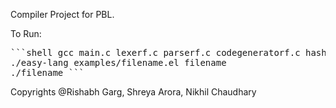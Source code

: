 Compiler Project for PBL.

To Run:
<pre>```shell gcc main.c lexerf.c parserf.c codegeneratorf.c hashmap/hashmapoperators.c -o easy-lang
./easy-lang examples/filename.el filename
./filename ```
</pre>


Copyrights @Rishabh Garg, Shreya Arora, Nikhil Chaudhary
